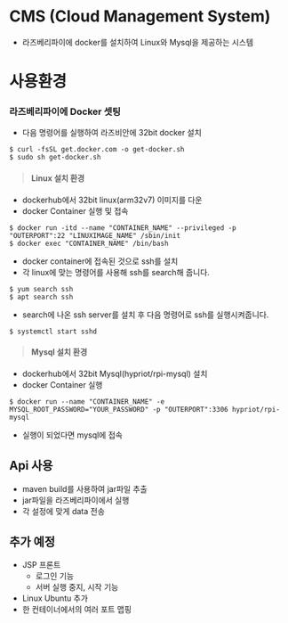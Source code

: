 # CMS (Cloud Management System)
+ 라즈베리파이에 docker를 설치하여 Linux와 Mysql을 제공하는 시스템

# 사용환경
### 라즈베리파이에 Docker 셋팅
+ 다음 명령어를 실행하여 라즈비안에 32bit docker 설치
```
$ curl -fsSL get.docker.com -o get-docker.sh
$ sudo sh get-docker.sh
```

> #### Linux 설치 환경
+ dockerhub에서 32bit linux(arm32v7) 이미지를 다운
+ docker Container 실행 및 접속
```
$ docker run -itd --name "CONTAINER_NAME" --privileged -p "OUTERPORT":22 "LINUXIMAGE_NAME" /sbin/init
$ docker exec "CONTAINER_NAME" /bin/bash
```
+ docker container에 접속된 것으로 ssh를 설치
+ 각 linux에 맞는 명령어를 사용해 ssh를 search해 줍니다.
```
$ yum search ssh
$ apt search ssh
```
+ search에 나온 ssh server를 설치 후 다음 명령어로 ssh를 실행시켜줍니다.
```
$ systemctl start sshd
```

> #### Mysql 설치 환경
+ dockerhub에서 32bit Mysql(hypriot/rpi-mysql) 설치
+ docker Container 실행
```
$ docker run --name "CONTAINER_NAME" -e MYSQL_ROOT_PASSWORD="YOUR_PASSWORD" -p "OUTERPORT":3306 hypriot/rpi-mysql
```
+ 실행이 되었다면 mysql에 접속

## Api 사용
+ maven build를 사용하여 jar파일 추출
+ jar파일을 라즈베리파이에서 실행
+ 각 설정에 맞게 data 전송

## 추가 예정
+ JSP 프론트
  + 로그인 기능
  + 서버 실행 중지, 시작 기능
+ Linux Ubuntu 추가
+ 한 컨테이너에서의 여러 포트 맵핑
